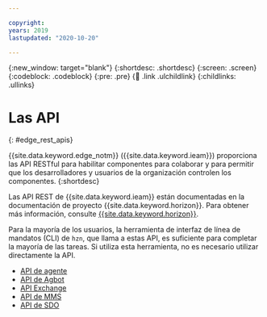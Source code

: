 ```yaml
---

copyright:
years: 2019
lastupdated: "2020-10-20"

---
```


{:new_window: target="blank"}
{:shortdesc: .shortdesc}
{:screen: .screen}
{:codeblock: .codeblock}
{:pre: .pre}
{:child: .link .ulchildlink}
{:childlinks: .ullinks}

# Las API
{: #edge_rest_apis}

{{site.data.keyword.edge_notm}} ({{site.data.keyword.ieam}}) proporciona las API RESTful para habilitar componentes para colaborar y para permitir que los desarrolladores y usuarios de la organización controlen los componentes.
{:shortdesc}

Las API REST de {{site.data.keyword.ieam}} están documentadas en la documentación de proyecto {{site.data.keyword.horizon}}. Para obtener más información, consulte [{{site.data.keyword.horizon}}](https://github.com/open-horizon).

Para la mayoría de los usuarios, la herramienta de interfaz de línea de mandatos (CLI) de `hzn`, que llama a estas API, es suficiente para completar la mayoría de las tareas. Si utiliza esta herramienta, no es necesario utilizar directamente la API.

* [API de agente](agent_api.md)
* [API de Agbot](agbot_api.md)
* [API Exchange](exchange_swagger.json)
* [API de MMS](mms_swagger.json)
* [API de SDO](sdo_swagger.json)
